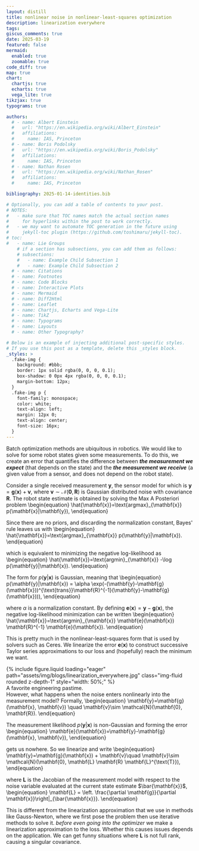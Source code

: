 ```yaml
---
layout: distill
title: nonlinear noise in nonlinear-least-squares optimization
description: linearization everywhere
tags: 
giscus_comments: true
date: 2025-03-19
featured: false
mermaid:
  enabled: true
  zoomable: true
code_diff: true
map: true
chart:
  chartjs: true
  echarts: true
  vega_lite: true
tikzjax: true
typograms: true

authors:
  # - name: Albert Einstein
  #   url: "https://en.wikipedia.org/wiki/Albert_Einstein"
  #   affiliations:
  #     name: IAS, Princeton
  # - name: Boris Podolsky
  #   url: "https://en.wikipedia.org/wiki/Boris_Podolsky"
  #   affiliations:
  #     name: IAS, Princeton
  # - name: Nathan Rosen
  #   url: "https://en.wikipedia.org/wiki/Nathan_Rosen"
  #   affiliations:
  #     name: IAS, Princeton

bibliography: 2025-01-14-identities.bib

# Optionally, you can add a table of contents to your post.
# NOTES:
#   - make sure that TOC names match the actual section names
#     for hyperlinks within the post to work correctly.
#   - we may want to automate TOC generation in the future using
#     jekyll-toc plugin (https://github.com/toshimaru/jekyll-toc).
# toc:
#   - name: Lie Groups
    # if a section has subsections, you can add them as follows:
    # subsections:
    #   - name: Example Child Subsection 1
    #   - name: Example Child Subsection 2
  # - name: Citations
  # - name: Footnotes
  # - name: Code Blocks
  # - name: Interactive Plots
  # - name: Mermaid
  # - name: Diff2Html
  # - name: Leaflet
  # - name: Chartjs, Echarts and Vega-Lite
  # - name: TikZ
  # - name: Typograms
  # - name: Layouts
  # - name: Other Typography?

# Below is an example of injecting additional post-specific styles.
# If you use this post as a template, delete this _styles block.
_styles: >
  .fake-img {
    background: #bbb;
    border: 1px solid rgba(0, 0, 0, 0.1);
    box-shadow: 0 0px 4px rgba(0, 0, 0, 0.1);
    margin-bottom: 12px;
  }
  .fake-img p {
    font-family: monospace;
    color: white;
    text-align: left;
    margin: 12px 0;
    text-align: center;
    font-size: 16px;
  }
---
```


Batch optimization methods are ubiquitous in robotics.
We would like to solve for some robot states given some measurements.
To do this, we create an error that
quantifies the difference between **_the measurement we expect_** (that depends on the state)
and the **_the measurement we receive_** (a given value from a sensor, and does not depend on the robot state).

Consider a single received measurement $\mathbf{y}$,
the sensor model for which is $\mathbf{y}=\mathbf{g}(\mathbf{x})+\mathbf{v}$, where
$\mathbf{v}\sim \mathcal{N}(\mathbf{0}, \mathbf{R})$ is Gaussian distributed noise
with covariance $\mathbf{R}$.
The robot state estimate is obtained by solving the Max A Posteriori problem
\begin{equation}
\hat{\mathbf{x}}=\text{argmax}_{\mathbf{x}} p(\mathbf{x}|\mathbf{y}),
\end{equation}

Since there are no priors, and discarding the normalization constant, Bayes' rule leaves us with
\begin{equation}
\hat{\mathbf{x}}=\text{argmax}_{\mathbf{x}} p(\mathbf{y}|\mathbf{x}).
\end{equation}

which is equivalent to minimizing the negative log-likelihood as
\begin{equation}
\hat{\mathbf{x}}=\text{argmin}_{\mathbf{x}} -\log p(\mathbf{y}|\mathbf{x}).
\end{equation}

The form for $p(\mathbf{y}|\mathbf{x})$ is Gaussian, meaning that
\begin{equation}
p(\mathbf{y}|\mathbf{x}) = \alpha \exp(-(\mathbf{y}-\mathbf{g}(\mathbf{x}))^{\text{trans}}\mathbf{R}^{-1}(\mathbf{y}-\mathbf{g}(\mathbf{x}))),
\end{equation}

where $\alpha$ is a normalization constant. By defining $\mathbf{e}(\mathbf{x})=\mathbf{y}-\mathbf{g}(\mathbf{x})$, 
the negative log-likelihood minimization can be written 
\begin{equation}
\hat{\mathbf{x}}=\text{argmin}_{\mathbf{x}} \mathbf{e}(\mathbf{x}) \mathbf{R}^{-1} \mathbf{e}(\mathbf{x}). 
\end{equation}

This is pretty much in the nonlinear-least-squares form that is used by solvers such as Ceres.
We linearize the error $\mathbf{e}(\mathbf{x})$ to construct successive Taylor series approximations to our loss
and (hopefully) reach the minimum we want. 


<div class="row mt-3">
    <div class="col-sm mt-3 mt-md-0">
        {% include figure.liquid loading="eager" path="assets/img/blogs/linearization_everywhere.jpg" class="img-fluid rounded z-depth-1" style="width: 50%;" %}
    </div>
</div>
<div class="caption">
    A favorite engineering pastime. 
</div>
However, what happens when the noise enters nonlinearly into the measurement model? Formally, 
\begin{equation}
\mathbf{y}=\mathbf{g}(\mathbf{x}, \mathbf{v}) \quad
\mathbf{v}\sim \mathcal{N}(\mathbf{0}, \mathbf{R}).
\end{equation}

The measurement likelihood $p(\mathbf{y}|\mathbf{x})$ is non-Gaussian and forming the error
\begin{equation}
\mathbf{e}(\mathbf{x})=\mathbf{y}-\mathbf{g}(\mathbf{x}, \mathbf{v}),
\end{equation}

gets us nowhere. So we linearize and write
\begin{equation}
\mathbf{y}=\mathbf{g}(\mathbf{x}) + \mathbf{v}\quad
\mathbf{v}\sim \mathcal{N}(\mathbf{0}, \mathbf{L} \mathbf{R} \mathbf{L}^{\text{T}}), 
\end{equation}

where $\mathbf{L}$ is the Jacobian of the measurement model with respect to the noise variable evaluated at the current state estimate $\bar{\mathbf{x}}$, 
\begin{equation}
\mathbf{L} = \left. \frac{\partial \mathbf{g}}{\partial \mathbf{x}}\right|_{\bar{\mathbf{x}}}.
\end{equation}

This is different from the linearization approximation that we use in methods like Gauss-Newton, where
we first pose the problem then use iterative methods to solve it.
*_before even going into the optimizer_* we make a linearization approximation to the loss.
Whether this causes issues depends on the application. We can get funny situations where $\mathbf{L}$ is not full rank,
causing a singular covariance. 
<!-- \begin{align}
    \hat{\mathbf{x}}&=\text{argmax}_{\mathbf{x}} p(\mathbf{x}|\mathbf{y}) \\\ &= 
    \begin{bmatrix}
        0 & -v\\\ v & 0
    \end{bmatrix}
    \begin{bmatrix}
        u_1 \\\ u_2 
    \end{bmatrix} \\\ 
    &= 
    \begin{bmatrix}
        0 & -1 \\\ 1 & 0
    \end{bmatrix}
    \begin{bmatrix}
        u_1 \\\ u_2 
    \end{bmatrix} 
    v \\\ 
    &= 
    \mathbf{P} \mathbf{u}v,
\end{align} -->
<!-- 
Fact 1: For the $SO(2)$ group of 2D rotations, the following holds, 
\begin{align}
    v^\wedge \mathbf{u} &= 
    \begin{bmatrix}
        0 & -v\\\ v & 0
    \end{bmatrix}
    \begin{bmatrix}
        u_1 \\\ u_2 
    \end{bmatrix} \\\ 
    &= 
    \begin{bmatrix}
        0 & -1 \\\ 1 & 0
    \end{bmatrix}
    \begin{bmatrix}
        u_1 \\\ u_2 
    \end{bmatrix} 
    v \\\ 
    &= 
    \mathbf{P} \mathbf{u}v,
\end{align}
Where $$\mathbf{P}=\begin{bmatrix} 0 & -1 \\\ 0 & 1\end{bmatrix}$$. This contrasts with the $SO(3)$ case, where $$\mathbf{v}^\wedge \mathbf{u} =  -\mathbf{u}^\wedge \mathbf{v}$$.
This ties into the $\ \odot\ $ operator as described in <d-cite key="barfoot2024state"></d-cite> in the section covering homogeneous points. -->
